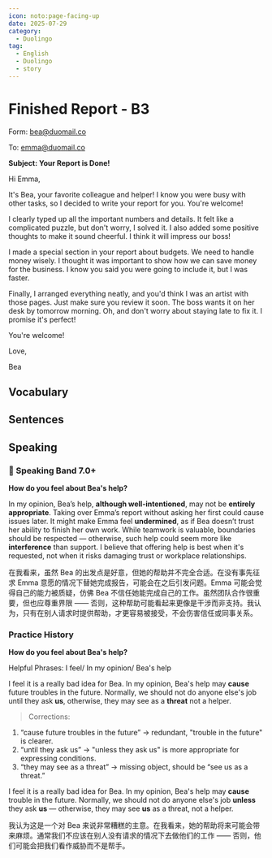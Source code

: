 ```yaml
---
icon: noto:page-facing-up
date: 2025-07-29
category:
  - Duolingo
tag:
  - English
  - Duolingo
  - story
---
```


# Finished Report - B3

Form: bea@duomail.co

To: emma@duomail.co

**Subject: Your Report is Done!**

Hi Emma,

It's Bea, your favorite colleague and helper! I know you were busy with other tasks, so I decided to write your report for you. You're welcome!

I clearly typed up all the important numbers and details. It felt like a complicated puzzle, but don't worry, I solved it. I also added some positive thoughts to make it sound cheerful. I think it will impress our boss!

I made a special section in your report about budgets. We need to handle money wisely. I thought it was important to show how we can save money for the business. I know you said you were going to include it, but I was faster.

Finally, I arranged everything neatly, and you'd think I was an artist with those pages. Just make sure you review it soon. The boss wants it on her desk by tomorrow morning. Oh, and don't worry about staying late to fix it. I promise it's perfect!

You're welcome!

Love,

Bea

## Vocabulary

## Sentences

## Speaking

### 🌟 Speaking Band 7.0+

**How do you feel about Bea's help?**

In my opinion, Bea’s help, **although well-intentioned**, may not be **entirely appropriate**. Taking over Emma’s report without asking her first could cause issues later. It might make Emma feel **undermined**, as if Bea doesn’t trust her ability to finish her own work. While teamwork is valuable, boundaries should be respected — otherwise, such help could seem more like **interference** than support. I believe that offering help is best when it's requested, not when it risks damaging trust or workplace relationships.

在我看来，虽然 Bea 的出发点是好意，但她的帮助并不完全合适。在没有事先征求 Emma 意愿的情况下替她完成报告，可能会在之后引发问题。Emma 可能会觉得自己的能力被质疑，仿佛 Bea 不信任她能完成自己的工作。虽然团队合作很重要，但也应尊重界限 —— 否则，这种帮助可能看起来更像是干涉而非支持。我认为，只有在别人请求时提供帮助，才更容易被接受，不会伤害信任或同事关系。

### Practice History

**How do you feel about Bea's help?**

Helpful Phrases: I feel/ In my opinion/ Bea's help

I feel it is a really bad idea for Bea. In my opinion, Bea's help may **cause** future troubles in the future. Normally, we should not do anyone else's job until they ask **us**, otherwise, they may see as a **threat** not a helper.

> Corrections:

1. “cause future troubles in the future” → redundant, "trouble in the future" is clearer.
2. “until they ask us” → "unless they ask us" is more appropriate for expressing conditions.
3. “they may see as a threat” → missing object, should be “see us as a threat.”

I feel it is a really bad idea for Bea. In my opinion, Bea's help may **cause** trouble in the future. Normally, we should not do anyone else's job **unless** they ask **us** — otherwise, they may see **us** as a threat, not a helper.

我认为这是一个对 Bea 来说非常糟糕的主意。在我看来，她的帮助将来可能会带来麻烦。通常我们不应该在别人没有请求的情况下去做他们的工作 —— 否则，他们可能会把我们看作威胁而不是帮手。
